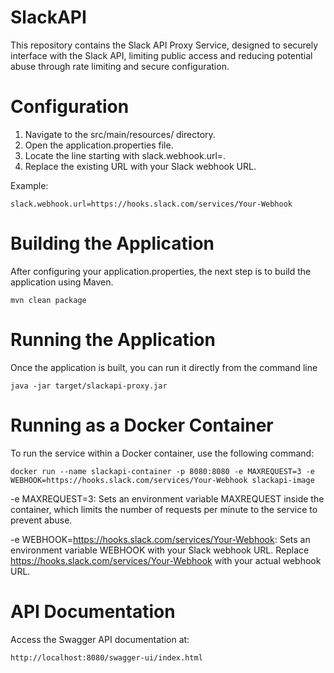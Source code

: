 # SlackAPI
This repository contains the Slack API Proxy Service, designed to securely interface with the Slack API, limiting public access and reducing potential abuse through rate limiting and secure configuration.

# Configuration

1. Navigate to the src/main/resources/ directory.
2. Open the application.properties file.
3. Locate the line starting with slack.webhook.url=.
4. Replace the existing URL with your Slack webhook URL.

Example:
```
slack.webhook.url=https://hooks.slack.com/services/Your-Webhook
```
# Building the Application
After configuring your application.properties, the next step is to build the application using Maven.
```
mvn clean package
```
# Running the Application
Once the application is built, you can run it directly from the command line
```
java -jar target/slackapi-proxy.jar
```
# Running as a Docker Container
To run the service within a Docker container, use the following command:
```
docker run --name slackapi-container -p 8080:8080 -e MAXREQUEST=3 -e WEBHOOK=https://hooks.slack.com/services/Your-Webhook slackapi-image
```
-e MAXREQUEST=3: Sets an environment variable MAXREQUEST inside the container, which limits the number of requests per minute to the service to prevent abuse.

-e WEBHOOK=https://hooks.slack.com/services/Your-Webhook: Sets an environment variable WEBHOOK with your Slack webhook URL. Replace https://hooks.slack.com/services/Your-Webhook with your actual webhook URL.

# API Documentation

Access the Swagger API documentation at:
```
http://localhost:8080/swagger-ui/index.html
```
